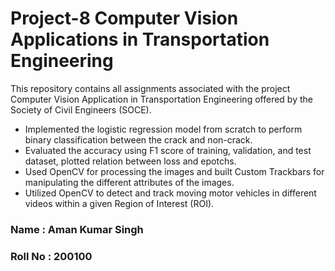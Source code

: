 # Project-8 Computer Vision Applications in Transportation Engineering

This repository contains all assignments associated with the project Computer Vision Application in Transportation Engineering offered by the Society of Civil Engineers (SOCE).

- Implemented the logistic regression model from scratch to perform binary classification between the crack and non-crack.
- Evaluated the accuracy using F1 score of training, validation, and test dataset, plotted relation between loss and epotchs.
- Used OpenCV for processing the images and built Custom Trackbars for manipulating the different attributes of the images.
- Utilized OpenCV to detect and track moving motor vehicles in different videos within a given Region of Interest (ROI).

### Name : Aman Kumar Singh
### Roll No : 200100
